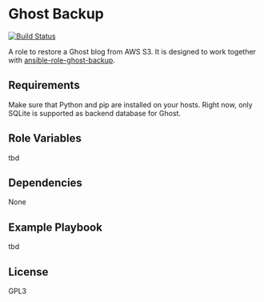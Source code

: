 Ghost Backup
============

[![Build Status](https://travis-ci.org/Logout22/ansible-role-ghost-restore.svg?branch=master)](https://travis-ci.org/Logout22/ansible-role-ghost-restore)

A role to restore a Ghost blog from AWS S3.
It is designed to work together with
[ansible-role-ghost-backup](https://github.com/Logout22/ansible-role-ghost-backup).

Requirements
------------

Make sure that Python and pip are installed on your hosts.
Right now, only SQLite is supported as backend database for Ghost.

Role Variables
--------------

tbd

Dependencies
------------

None

Example Playbook
----------------

tbd

License
-------

GPL3
